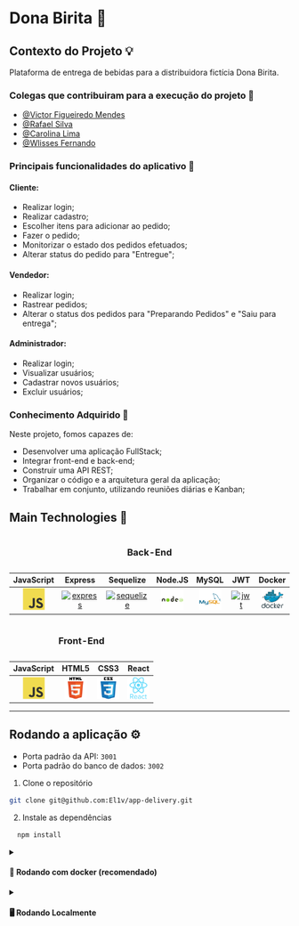 # Dona Birita 🍺

## Contexto do Projeto 💡
Plataforma de entrega de bebidas para a distribuidora fictícia Dona Birita.

### Colegas que contribuiram para a execução do projeto 👥
- [@Victor Figueiredo Mendes](https://github.com/ImVictorM "github")
- [@Rafael Silva](https://github.com/RafaMI6 "github")
- [@Carolina Lima](https://github.com/cybersekh "github")
- [@Wlisses Fernando](https://github.com/wlis13 "github")

### Principais funcionalidades do aplicativo 🔧
#### Cliente:
- Realizar login;
- Realizar cadastro;
- Escolher itens para adicionar ao pedido;
- Fazer o pedido;
- Monitorizar o estado dos pedidos efetuados;
- Alterar status do pedido para "Entregue";
#### Vendedor:
- Realizar login;
- Rastrear pedidos;
- Alterar o status dos pedidos para "Preparando Pedidos" e "Saiu para entrega";
#### Administrador:
- Realizar login;
- Visualizar usuários;
- Cadastrar novos usuários;
- Excluir usuários;

### Conhecimento Adquirido 📖

Neste projeto, fomos capazes de:
- Desenvolver uma aplicação FullStack;
- Integrar front-end e back-end;
- Construir uma API REST;
- Organizar o código e a arquitetura geral da aplicação;
- Trabalhar em conjunto, utilizando reuniões diárias e Kanban;

## Main Technologies 🧰
<table>
    <caption align="center"><h3>Back-End</h3></caption>
    <thead>
        <tr>
            <th>JavaScript</th>
            <th>Express</th>
            <th>Sequelize</th>
            <th>Node.JS</th>
            <th>MySQL</th>
            <th>JWT</th>
            <th>Docker</th>
        </tr>
    </thead>
    <tbody>
        <tr>
            <td align="center">
                <a href="https://developer.mozilla.org/en-US/docs/Web/JavaScript" target="_blank" rel="noreferrer"> 
                    <img 
                         src="https://raw.githubusercontent.com/devicons/devicon/master/icons/javascript/javascript-original.svg" 
                         alt="javascript" 
                         width="40" 
                         height="40"
                    /> 
                </a>
            </td>
            <td align="center">
                <a href="https://expressjs.com/" target="_blank">
                    <img
                        src="https://www.orafox.com/wp-content/uploads/2019/01/expressjs.png"
                        alt="express"
                        width="40"
                        height="40"
                    />
                </a>
            </td>
            <td align="center">
                <a href="https://sequelize.org/" target="_blank">
                    <img
                        src="https://sequelize.org/api/v6/image/brand_logo.png"
                        alt="sequelize"
                        width="40"
                        height="40"
                    />
                </a>
            </td>
            <td align="center">
                <a href="https://nodejs.org" target="_blank" rel="noreferrer"> 
                    <img 
                        src="https://raw.githubusercontent.com/devicons/devicon/master/icons/nodejs/nodejs-original-wordmark.svg" 
                        alt="nodejs" 
                        width="40" 
                        height="40"
                    /> 
                </a>
            </td>
            <td align="center">
                 <a href="https://www.mysql.com/" target="_blank" rel="noreferrer"> 
                     <img 
                         src="https://raw.githubusercontent.com/devicons/devicon/master/icons/mysql/mysql-original-wordmark.svg" 
                         alt="mysql" 
                         width="40" 
                         height="40"
                    /> 
                </a>
            </td>
            <td align="center">
                 <a href="https://www.npmjs.com/package/jsonwebtoken" target="_blank" rel="noreferrer"> 
                     <img 
                         src="https://jwt.io/img/pic_logo.svg" 
                         alt="jwt" 
                         width="40" 
                         height="40"
                    /> 
                </a>
            </td>
            <td align="center">
                <a href="https://www.docker.com/" target="_blank" rel="noreferrer"> 
                    <img 
                        src="https://raw.githubusercontent.com/devicons/devicon/master/icons/docker/docker-original-wordmark.svg" 
                        alt="docker" 
                        width="40" 
                        height="40"
                    /> 
                </a>
            </td>
        </tr>
    </tbody>
</table>
<table>
    <caption align="center"><h3>Front-End</h3></caption>
    <thead>
        <tr>
            <th>JavaScript</th>
            <th>HTML5</th>
            <th>CSS3</th>
            <th>React</th>
        </tr>
    </thead>
    <tbody>
        <tr>
            <td align="center">
                <a href="https://developer.mozilla.org/en-US/docs/Web/JavaScript" target="_blank" rel="noreferrer"> 
                    <img 
                        src="https://raw.githubusercontent.com/devicons/devicon/master/icons/javascript/javascript-original.svg" 
                        alt="javascript" 
                        width="40" 
                        height="40"
                    /> 
                </a>
            </td>
            <td align="center">
                <a href="https://www.w3.org/html/" target="_blank" rel="noreferrer"> 
                    <img 
                        src="https://raw.githubusercontent.com/devicons/devicon/master/icons/html5/html5-original-wordmark.svg" 
                        alt="html5" 
                        width="40" 
                        height="40"
                    /> 
                </a>
            </td>
            <td align="center">
                <a href="https://www.w3schools.com/css/" target="_blank" rel="noreferrer"> 
                    <img 
                        src="https://raw.githubusercontent.com/devicons/devicon/master/icons/css3/css3-original-wordmark.svg" 
                        alt="css3" 
                        width="40" 
                        height="40"
                    /> 
                </a>
            </td>
            <td align="center">
                <a href="https://reactjs.org/" target="_blank" rel="noreferrer"> 
                    <img 
                        src="https://raw.githubusercontent.com/devicons/devicon/master/icons/react/react-original-wordmark.svg" 
                        alt="react" 
                        width="40" 
                        height="40"
                    /> 
                </a>
            </td>
        </tr>
    </tbody>
</table>
<table>

<!-- 
> Utiliza a API []()
 -->

---



## Rodando a aplicação ⚙️

- Porta padrão da API: `3001`
- Porta padrão do banco de dados: `3002`

1. Clone o repositório

```bash
git clone git@github.com:El1v/app-delivery.git
```

2. Instale as dependências 
```bash
  npm install
```

<details>
<summary><h4>🐋 Rodando com docker (recomendado)</h4></summary>
  
2. Inicie os containers

```bash
docker-compose up -d
```

3. Popule o banco de dados
```bash
npm run db:reset
```

4. Iniciar o back-end && front-end (utilizar o comando na raiz do projeto)
```bash
  npm start
```

5. Acesse a pagina no seu navegador: http://localhost:3000/

</details>

<details>
<summary><h4>🖥️ Rodando Localmente</h4></summary>

 > Você precisa ter node e MySQL instalado
 
3. Renomeie o arquivo `.env.example` para `.env` no diretório front-end e back-end (altere o arquivo como preferir)

4. Popule o banco de dados
```bash
npm run db:reset
```

5. Iniciar o back-end && front-end (utilizar o comando na raiz do projeto)
```bash
  npm start
```


